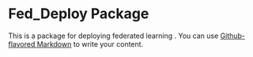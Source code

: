 # Fed_Deploy Package

This is a package for deploying federated learning . You can use
[Github-flavored Markdown](https://guides.github.com/features/mastering-markdown/)
to write your content.